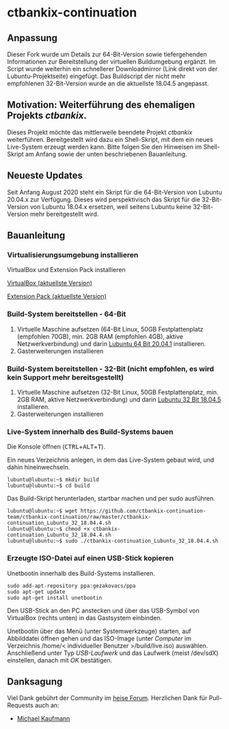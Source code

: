 # ctbankix-continuation

## Anpassung
Dieser Fork wurde um Details zur 64-Bit-Version sowie tiefergehenden Informationen zur Bereitstellung der virtuellen Buildumgebung ergänzt. Im Script wurde weiterhin ein schnellerer Downloadmirror (Link direkt von der Lubuntu-Projektseite) eingefügt. Das Buildscript der nicht mehr empfohlenen 32-Bit-Version wurde an die aktuellste 18.04.5 angepasst.

## Motivation: Weiterführung des ehemaligen Projekts _ctbankix_.

Dieses Projekt möchte das mittlerweile beendete Projekt _ctbankix_ weiterführen. Bereitgestellt wird dazu ein Shell-Skript, mit dem ein neues Live-System erzeugt werden kann. Bitte folgen Sie den Hinweisen im Shell-Skript am Anfang sowie der unten beschriebenen Bauanleitung.

## Neueste Updates

Seit Anfang August 2020 steht ein Skript für die 64-Bit-Version von Lubuntu 20.04.x zur Verfügung. Dieses wird perspektivisch das Skript für die 32-Bit-Version von Lubuntu 18.04.x ersetzen, weil seitens Lubuntu keine 32-Bit-Version mehr bereitgestellt wird.

## Bauanleitung

### Virtualisierungsumgebung installieren
VirtualBox und Extension Pack installieren

[VirtualBox (aktuellste Version)](https://download.virtualbox.org/virtualbox/6.1.16/VirtualBox-6.1.16-140961-Win.exe)

[Extension Pack (aktuellste Version)](https://download.virtualbox.org/virtualbox/6.1.16/Oracle_VM_VirtualBox_Extension_Pack-6.1.16.vbox-extpack)


### Build-System bereitstellen - 64-Bit
1. Virtuelle Maschine aufsetzen (64-Bit Linux, 50GB Festplattenplatz (empfohlen 70GB), min. 2GB RAM (empfohlen 4GB), aktive Netzwerkverbindung) und darin [Lubuntu 64 Bit 20.04.1](https://cdimage.ubuntu.com/lubuntu/releases/20.04.1/release/lubuntu-20.04.1-desktop-amd64.iso "ISO-Image Lubuntu 20.04.1") installieren.
2. Gasterweiterungen installieren

### Build-System bereitstellen - 32-Bit (nicht empfohlen, es wird kein Support mehr bereitsgestellt)
1. Virtuelle Maschine aufsetzen (32-Bit Linux, 50GB Festplattenplatz, min. 2GB RAM, aktive Netzwerkverbindung) und darin [Lubuntu 32 Bit 18.04.5](https://cdimage.ubuntu.com/lubuntu/releases/18.04.5/release/lubuntu-18.04.5-desktop-i386.iso "ISO-Image Lubuntu 18.04.5") installieren.
2. Gasterweiterungen installieren

### Live-System innerhalb des Build-Systems bauen

Die Konsole öffnen (<kbd>CTRL</kbd>+<kbd>ALT</kbd>+<kbd>T</kbd>).

Ein neues Verzeichnis anlegen, in dem das Live-System gebaut wird, und dahin hineinwechseln.

```shell
lubuntu@lubuntu:~$ mkdir build
lubuntu@lubuntu:~$ cd build
```

Das Build-Skript herunterladen, startbar machen und per sudo ausführen.

```shell
lubuntu@lubuntu:~$ wget https://github.com/ctbankix-continuation-team/ctbankix-continuation/raw/master/ctbankix-continuation_Lubuntu_32_18.04.4.sh
lubuntu@lubuntu:~$ chmod +x ctbankix-continuation_Lubuntu_32_18.04.4.sh
lubuntu@lubuntu:~$ sudo ./ctbankix-continuation_Lubuntu_32_18.04.4.sh
```

### Erzeugte ISO-Datei auf einen USB-Stick kopieren

Unetbootin innerhalb des Build-Systems installieren.

```shell
sudo add-apt-repository ppa:gezakovacs/ppa
sudo apt-get update
sudo apt-get install unetbootin 
```

Den USB-Stick an den PC anstecken und über das USB-Symbol von VirtualBox (rechts unten) in das Gastsystem einbinden.

Unetbootin über das Menü (unter Systemwerkzeuge) starten, auf Abbilddatei öffnen gehen und das ISO-Image (unter _Computer_ im Verzeichnis /home/< individueller Benutzer >/build/live.iso) auswählen.  Anschließend unter Typ _USB-Laufwerk_ und das Laufwerk (meist /dev/sdX) einstellen, danach mit _OK_ bestätigen.

## Danksagung

Viel Dank gebührt der Community im [heise Forum](https://www.heise.de/forum/c-t/Kommentare-zu-c-t-Artikeln/Sicheres-Online-Banking-mit-Bankix/forum-31485/). Herzlichen Dank für Pull-Requests auch an:

* [Michael Kaufmann](https://github.com/mkauf)




